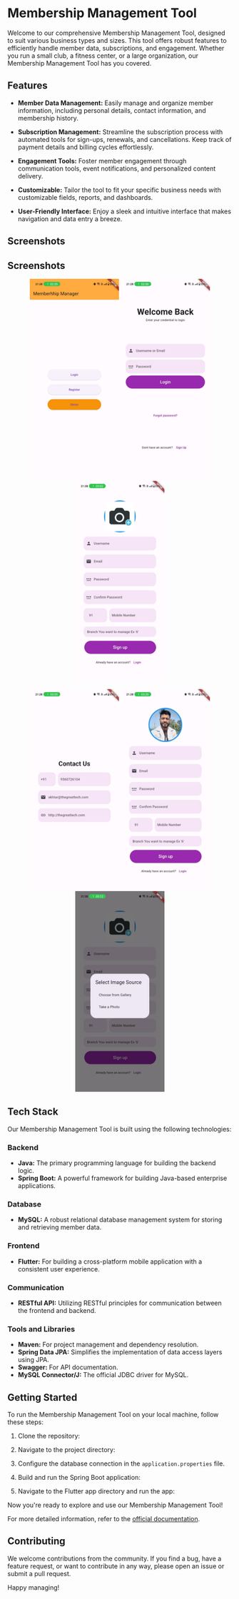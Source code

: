 # Membership Management Tool

Welcome to our comprehensive Membership Management Tool, designed to suit various business types and sizes. This tool offers robust features to efficiently handle member data, subscriptions, and engagement. Whether you run a small club, a fitness center, or a large organization, our Membership Management Tool has you covered.

## Features

- **Member Data Management:** Easily manage and organize member information, including personal details, contact information, and membership history.

- **Subscription Management:** Streamline the subscription process with automated tools for sign-ups, renewals, and cancellations. Keep track of payment details and billing cycles effortlessly.

- **Engagement Tools:** Foster member engagement through communication tools, event notifications, and personalized content delivery.

- **Customizable:** Tailor the tool to fit your specific business needs with customizable fields, reports, and dashboards.

- **User-Friendly Interface:** Enjoy a sleek and intuitive interface that makes navigation and data entry a breeze.

## Screenshots

## Screenshots

<p align="center">
  <img src="app-images/1.jpeg" alt="Screenshot 1" width="200" height="450">
  <img src="app-images/2.jpeg" alt="Screenshot 2" width="200" height="450">
  <img src="app-images/3.jpeg" alt="Screenshot 3" width="200" height="450">
</p>

<p align="center">
  <img src="app-images/4.jpeg" alt="Screenshot 1" width="200" height="450">
  <img src="app-images/5.jpeg" alt="Screenshot 2" width="200" height="450">
  <img src="app-images/6.jpeg" alt="Screenshot 3" width="200" height="450">
</p>




## Tech Stack

Our Membership Management Tool is built using the following technologies:

### Backend

- **Java:** The primary programming language for building the backend logic.
- **Spring Boot:** A powerful framework for building Java-based enterprise applications.

### Database

- **MySQL:** A robust relational database management system for storing and retrieving member data.

### Frontend

- **Flutter:** For building a cross-platform mobile application with a consistent user experience.

### Communication

- **RESTful API:** Utilizing RESTful principles for communication between the frontend and backend.

### Tools and Libraries

- **Maven:** For project management and dependency resolution.
- **Spring Data JPA:** Simplifies the implementation of data access layers using JPA.
- **Swagger:** For API documentation.
- **MySQL Connector/J:** The official JDBC driver for MySQL.

## Getting Started

To run the Membership Management Tool on your local machine, follow these steps:

1. Clone the repository:

2. Navigate to the project directory:

3. Configure the database connection in the `application.properties` file.

4. Build and run the Spring Boot application:

5. Navigate to the Flutter app directory and run the app:

Now you're ready to explore and use our Membership Management Tool!

For more detailed information, refer to the [official documentation](docs/documentation.md).

## Contributing

We welcome contributions from the community. If you find a bug, have a feature request, or want to contribute in any way, please open an issue or submit a pull request.

Happy managing!
